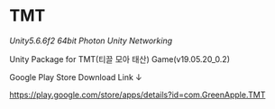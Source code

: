 # TMT
*Unity5.6.6f2 64bit*
*Photon Unity Networking*

Unity Package for TMT(티끌 모아 태산) Game(v19.05.20_0.2)

Google Play Store Download Link ↓

https://play.google.com/store/apps/details?id=com.GreenApple.TMT
